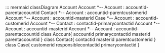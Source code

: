 ::: mermaid
classDiagram
Account
Account *-- Account : accountid-parentaccountid
Contact *-- Account : accountid-parentcustomerid
Account *-- Account : accountid-masterid
Case *-- Account : accountid-customerid
Account *-- Contact : contactid-primarycontactid
Account *-- Account : accountid-masterid
Account *-- Account : accountid-parentaccountid
class Account{
accountid
primarycontactid
masterid
parentaccountid
}
class Contact{
contactid
masterid
parentcustomerid
}
class Case{
customerid
responsiblecontactid
primarycontactid
}

